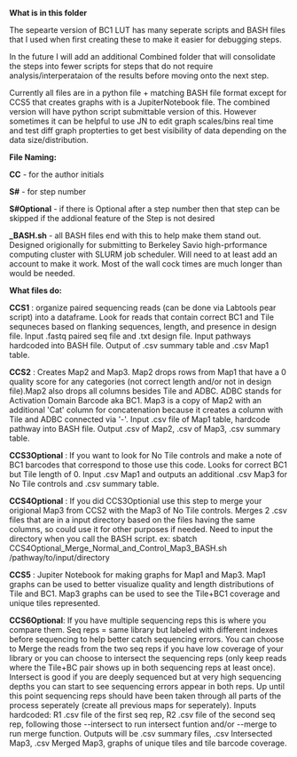 **What is in this folder**

The sepearte version of BC1 LUT has many seperate scripts and BASH files that I used when first creating these to make it easier for debugging steps.

In the future I will add an additional Combined folder that will consolidate the steps into fewer scripts for steps that do not require analysis/interperataion of the results before moving onto the next step.

Currently all files are in a python file + matching BASH file format except for CCS5 that creates graphs with is a JupiterNotebook file. The combined version will have python script submittable version of this. However sometimes it can be helpful to use JN to edit graph scales/bins real time and test diff graph propterties to get best visibility of data depending on the data size/distribution. 

**File Naming:**

**CC** - for the author initials

**S#** - for step number

**S#Optional** - if there is Optional after a step number then that step can be skipped if the addional feature of the Step is not desired

**_BASH.sh** - all BASH files end with this to help make them stand out. Designed origionally for submitting to Berkeley Savio high-prformance computing cluster with SLURM job scheduler. Will need to at least add an account to make it work. Most of the wall cock times are much longer than would be needed.


**What files do:**

**CCS1** : organize paired sequencing reads (can be done via Labtools pear script) into a dataframe. Look for reads that contain correct BC1 and Tile sequneces based on flanking sequences, length, and presence in design file. Input .fastq paired seq file and .txt design file. Input pathways hardcoded into BASH file. Output of .csv summary table and .csv Map1 table. 

**CCS2** : Creates Map2 and Map3. Map2 drops rows from Map1 that have a 0 quality score for any categories (not correct length and/or not in design file).Map2 also drops all columns besides Tile and ADBC. ADBC stands for Activation Domain Barcode aka BC1. Map3 is a copy of Map2 with an additional 'Cat' column for concatenation because it creates a column with Tile and ADBC connected via '-'. Input .csv file of Map1 table, hardcode pathway into BASH file. Output .csv of Map2, .csv of Map3, .csv summary table. 

**CCS3Optional** : If you want to look for No Tile controls and make a note of BC1 barcodes that correspond to those use this code. Looks for correct BC1 but Tile length of 0. Input .csv Map1 and outputs an additional .csv Map3 for No Tile controls and .csv summary table. 

**CCS4Optional** : If you did CCS3Optionial use this step to merge your origional Map3 from CCS2 with the Map3 of No Tile controls. Merges 2 .csv files that are in a input directory based on the files having the same columns, so could use it for other purposes if needed. Need to input the directory when you call the BASH script. ex: sbatch CCS4Optional_Merge_Normal_and_Control_Map3_BASH.sh /pathway/to/input/directory

**CCS5** : Jupiter Notebook for making graphs for Map1 and Map3. Map1 graphs can be used to better visualize quality and length distributions of Tile and BC1. Map3 graphs can be used to see the Tile+BC1 coverage and unique tiles represented. 

**CCS6Optional**: If you have multiple sequencing reps this is where you compare them. Seq reps = same library but labeled with different indexes before sequencing to help better catch sequencing errors. You can choose to Merge the reads from the two seq reps if you have low coverage of your library or you can choose to intersect the sequencing reps (only keep reads where the Tile+BC pair shows up in both sequencing reps at least once). Intersect is good if you are deeply sequenced but at very high sequencing depths  you can start to see sequencing errors appear in both reps. Up until this point sequencing reps should have been taken through all parts of the process seperately (create all previous maps for seperately). Inputs hardcoded: R1 .csv file of the first seq rep, R2 .csv file of the second seq rep, following those --intersect to run intersect funtion and/or --merge to run merge function. Outputs will be .csv summary files, .csv Intersected Map3, .csv Merged Map3, graphs of unique tiles and tile barcode coverage. 






